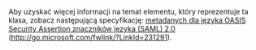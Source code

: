 Aby uzyskać więcej informacji na temat elementu, który reprezentuje ta klasa, zobacz następującą specyfikację: [metadanych dla języka OASIS Security Assertion znaczników języka (SAML) 2.0](http://go.microsoft.com/fwlink/?LinkId=231291) (http://go.microsoft.com/fwlink/?LinkId=231291).